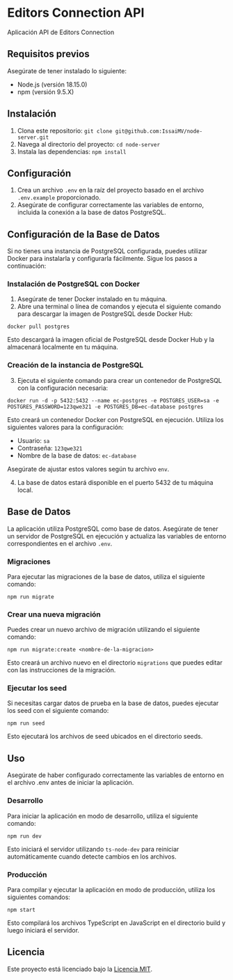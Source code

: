 # Editors Connection API

Aplicación API de Editors Connection

## Requisitos previos

Asegúrate de tener instalado lo siguiente:

- Node.js (versión 18.15.0)
- npm (versión 9.5.X)

## Instalación

1. Clona este repositorio: `git clone git@github.com:IssaiMV/node-server.git`
2. Navega al directorio del proyecto: `cd node-server`
3. Instala las dependencias: `npm install`

## Configuración

1. Crea un archivo `.env` en la raíz del proyecto basado en el archivo `.env.example` proporcionado.
2. Asegúrate de configurar correctamente las variables de entorno, incluida la conexión a la base de datos PostgreSQL.

## Configuración de la Base de Datos

Si no tienes una instancia de PostgreSQL configurada, puedes utilizar Docker para instalarla y configurarla fácilmente. Sigue los pasos a continuación:

### Instalación de PostgreSQL con Docker

1. Asegúrate de tener Docker instalado en tu máquina.
2. Abre una terminal o línea de comandos y ejecuta el siguiente comando para descargar la imagen de PostgreSQL desde Docker Hub:

```shell
docker pull postgres
```

Esto descargará la imagen oficial de PostgreSQL desde Docker Hub y la almacenará localmente en tu máquina.

### Creación de la instancia de PostgreSQL

3. Ejecuta el siguiente comando para crear un contenedor de PostgreSQL con la configuración necesaria:

```shell
docker run -d -p 5432:5432 --name ec-postgres -e POSTGRES_USER=sa -e POSTGRES_PASSWORD=123qwe321 -e POSTGRES_DB=ec-database postgres
```

Esto creará un contenedor Docker con PostgreSQL en ejecución. Utiliza los siguientes valores para la configuración:

- Usuario: `sa`
- Contraseña: `123qwe321`
- Nombre de la base de datos: `ec-database`

Asegúrate de ajustar estos valores según tu archivo `env`.

4. La base de datos estará disponible en el puerto 5432 de tu máquina local.

## Base de Datos

La aplicación utiliza PostgreSQL como base de datos. Asegúrate de tener un servidor de PostgreSQL en ejecución y actualiza las variables de entorno correspondientes en el archivo `.env`.

### Migraciones

Para ejecutar las migraciones de la base de datos, utiliza el siguiente comando:

```shell
npm run migrate
```

### Crear una nueva migración

Puedes crear un nuevo archivo de migración utilizando el siguiente comando:

```shell
npm run migrate:create <nombre-de-la-migracion>
```

Esto creará un archivo nuevo en el directorio `migrations` que puedes editar con las instrucciones de la migración.

### Ejecutar los seed

Si necesitas cargar datos de prueba en la base de datos, puedes ejecutar los seed con el siguiente comando:

```shell
npm run seed
```

Esto ejecutará los archivos de seed ubicados en el directorio seeds.

## Uso

Asegúrate de haber configurado correctamente las variables de entorno en el archivo .env antes de iniciar la aplicación.

### Desarrollo

Para iniciar la aplicación en modo de desarrollo, utiliza el siguiente comando:

```shell
npm run dev
```

Esto iniciará el servidor utilizando `ts-node-dev` para reiniciar automáticamente cuando detecte cambios en los archivos.

### Producción

Para compilar y ejecutar la aplicación en modo de producción, utiliza los siguientes comandos:

```shell
npm start
```

Esto compilará los archivos TypeScript en JavaScript en el directorio build y luego iniciará el servidor.

## Licencia

Este proyecto está licenciado bajo la [Licencia MIT](LICENSE).
